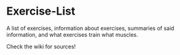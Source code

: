 # Exercise-List

A list of exercises, information about exercises, summaries of said information, and what exercises train what muscles.  

Check the wiki for sources! 

